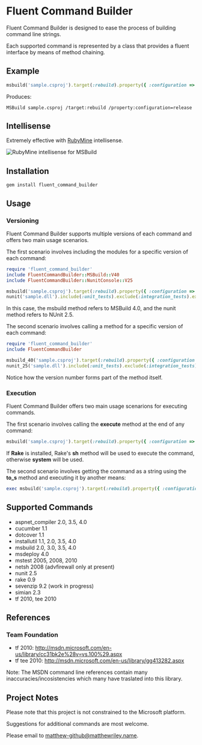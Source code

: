 # Fluent Command Builder

Fluent Command Builder is designed to ease the process of building command line strings.

Each supported command is represented by a class that provides a fluent interface by means of method chaining.

## Example

```ruby
msbuild('sample.csproj').target(:rebuild).property({ :configuration => :release })
```

Produces:

    MSBuild sample.csproj /target:rebuild /property:configuration=release

## Intellisense

Extremely effective with [RubyMine](http://www.jetbrains.com/ruby/) intellisense.

![RubyMine intellisense for MSBuild](https://github.com/mattriley/fluent_command_builder/raw/master/readme/msbuild_intellisense.png)

## Installation

    gem install fluent_command_builder

## Usage

### Versioning

Fluent Command Builder supports multiple versions of each command and offers two main usage scenarios.

The first scenario involves including the modules for a specific version of each command:

```ruby
require 'fluent_command_builder'
include FluentCommandBuilder::MSBuild::V40
include FluentCommandBuilder::NunitConsole::V25

msbuild('sample.csproj').target(:rebuild).property({ :configuration => :release }).execute
nunit('sample.dll').include(:unit_tests).exclude(:integration_tests).execute
```

In this case, the msbuild method refers to MSBuild 4.0, and the nunit method refers to NUnit 2.5.

The second scenario involves calling a method for a specific version of each command:

```ruby
require 'fluent_command_builder'
include FluentCommandBuilder

msbuild_40('sample.csproj').target(:rebuild).property({ :configuration => :release }).execute
nunit_25('sample.dll').include(:unit_tests).exclude(:integration_tests).execute
```

Notice how the version number forms part of the method itself.

### Execution

Fluent Command Builder offers two main usage scenarions for executing commands.

The first scenario involves calling the __execute__ method at the end of any command:

```ruby
msbuild('sample.csproj').target(:rebuild).property({ :configuration => :release }).execute
```

If __Rake__ is installed, Rake's __sh__ method will be used to execute the command, otherwise __system__ will be used.

The second scenario involves getting the command as a string using the __to_s__ method and executing it by another means:

```ruby
exec msbuild('sample.csproj').target(:rebuild).property({ :configuration => :release }).to_s
```

## Supported Commands

- aspnet_compiler 2.0, 3.5, 4.0
- cucumber 1.1
- dotcover 1.1
- installutil 1.1, 2.0, 3.5, 4.0
- msbuild 2.0, 3.0, 3.5, 4.0
- msdeploy 4.0
- mstest 2005, 2008, 2010
- netsh 2008 (advfirewall only at present)
- nunit 2.5
- rake 0.9
- sevenzip 9.2 (work in progress)
- simian 2.3
- tf 2010, tee 2010

## References

### Team Foundation

- tf 2010: http://msdn.microsoft.com/en-us/library/cc31bk2e%28v=vs.100%29.aspx
- tf tee 2010: http://msdn.microsoft.com/en-us/library/gg413282.aspx

Note: The MSDN command line references contain many inaccuracies/incosistencies which many have traslated into this library.

## Project Notes

Please note that this project is not constrained to the Microsoft platform.

Suggestions for additional commands are most welcome.

Please email to matthew-github@matthewriley.name.